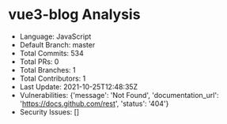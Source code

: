 # vue3-blog Analysis
- Language: JavaScript
- Default Branch: master
- Total Commits: 534
- Total PRs: 0
- Total Branches: 1
- Total Contributors: 1
- Last Update: 2021-10-25T12:48:35Z
- Vulnerabilities: {'message': 'Not Found', 'documentation_url': 'https://docs.github.com/rest', 'status': '404'}
- Security Issues: []
